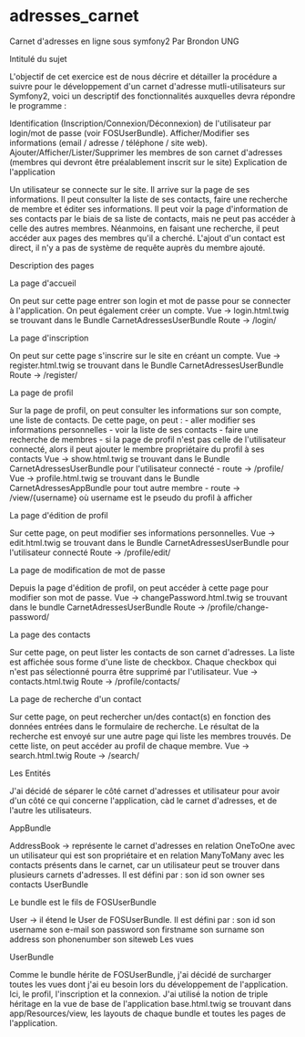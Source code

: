 # adresses_carnet
Carnet d'adresses en ligne sous symfony2
Par Brondon UNG

Intitulé du sujet

L'objectif de cet exercice est de nous décrire et détailler la procédure a suivre pour le développement d'un carnet d'adresse mutli-utilisateurs sur Symfony2, voici un descriptif des fonctionnalités auxquelles devra répondre le programme :

Identification (Inscription/Connexion/Déconnexion) de l'utilisateur par login/mot de passe (voir FOSUserBundle).
Afficher/Modifier ses informations (email / adresse / téléphone / site web).
Ajouter/Afficher/Lister/Supprimer les membres de son carnet d'adresses (membres qui devront être préalablement inscrit sur le site)
Explication de l'application

Un utilisateur se connecte sur le site. Il arrive sur la page de ses informations. Il peut consulter la liste de ses contacts, faire une recherche de membre et éditer ses informations. Il peut voir la page d'information de ses contacts par le biais de sa liste de contacts, mais ne peut pas accéder à celle des autres membres. Néanmoins, en faisant une recherche, il peut accéder aux pages des membres qu'il a cherché. 
L'ajout d'un contact est direct, il n'y a pas de système de requête auprès du membre ajouté.

Description des pages

La page d'accueil

On peut sur cette page entrer son login et mot de passe pour se connecter à l'application. 
On peut également créer un compte. 
Vue -> login.html.twig se trouvant dans le Bundle CarnetAdressesUserBundle 
Route -> /login/

La page d'inscription

On peut sur cette page s'inscrire sur le site en créant un compte. 
Vue -> register.html.twig se trouvant dans le Bundle CarnetAdressesUserBundle 
Route -> /register/

La page de profil

Sur la page de profil, on peut consulter les informations sur son compte, une liste de contacts. 
De cette page, on peut : - aller modifier ses informations personnelles - voir la liste de ses contacts - faire une recherche de membres - si la page de profil n'est pas celle de l'utilisateur connecté, alors il peut ajouter le membre propriétaire du profil à ses contacts 
Vue -> show.html.twig se trouvant dans le Bundle CarnetAdressesUserBundle pour l'utilisateur connecté - route -> /profile/ 
Vue -> profile.html.twig se trouvant dans le Bundle CarnetAdressesAppBundle pour tout autre membre - route -> /view/{username} où username est le pseudo du profil à afficher

La page d'édition de profil

Sur cette page, on peut modifier ses informations personnelles. 
Vue -> edit.html.twig se trouvant dans le Bundle CarnetAdressesUserBundle pour l'utilisateur connecté 
Route -> /profile/edit/

La page de modification de mot de passe

Depuis la page d'édition de profil, on peut accéder à cette page pour modifier son mot de passe. 
Vue -> changePassword.html.twig se trouvant dans le bundle CarnetAdressesUserBundle 
Route -> /profile/change-password/

La page des contacts

Sur cette page, on peut lister les contacts de son carnet d'adresses. La liste est affichée sous forme d'une liste de checkbox. Chaque checkbox qui n'est pas sélectionné pourra être supprimé par l'utilisateur. 
Vue -> contacts.html.twig 
Route -> /profile/contacts/

La page de recherche d'un contact

Sur cette page, on peut rechercher un/des contact(s) en fonction des données entrées dans le formulaire de recherche. 
Le résultat de la recherche est envoyé sur une autre page qui liste les membres trouvés. De cette liste, on peut accéder au profil de chaque membre. 
Vue -> search.html.twig 
Route -> /search/

Les Entités

J'ai décidé de séparer le côté carnet d'adresses et utilisateur pour avoir d'un côté ce qui concerne l'application, càd le carnet d'adresses, et de l'autre les utilisateurs.

AppBundle

AddressBook -> représente le carnet d'adresses en relation OneToOne avec un utilisateur qui est son propriétaire et en relation ManyToMany avec les contacts présents dans le carnet, car un utilisateur peut se trouver dans plusieurs carnets d'adresses. 
Il est défini par :
son id
son owner
ses contacts
UserBundle

Le bundle est le fils de FOSUserBundle

User -> il étend le User de FOSUserBundle. 
Il est défini par :
son id
son username
son e-mail
son password
son firstname
son surname
son address
son phonenumber
son siteweb
Les vues

UserBundle

Comme le bundle hérite de FOSUserBundle, j'ai décidé de surcharger toutes les vues dont j'ai eu besoin lors du développement de l'application. Ici, le profil, l'inscription et la connexion. J'ai utilisé la notion de triple héritage en la vue de base de l'application base.html.twig se trouvant dans app/Resources/view, les layouts de chaque bundle et toutes les pages de l'application.
